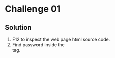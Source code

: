 # Challenge 01

## Solution

1. F12 to inspect the web page html source code.
2. Find password inside the <form> tag.
